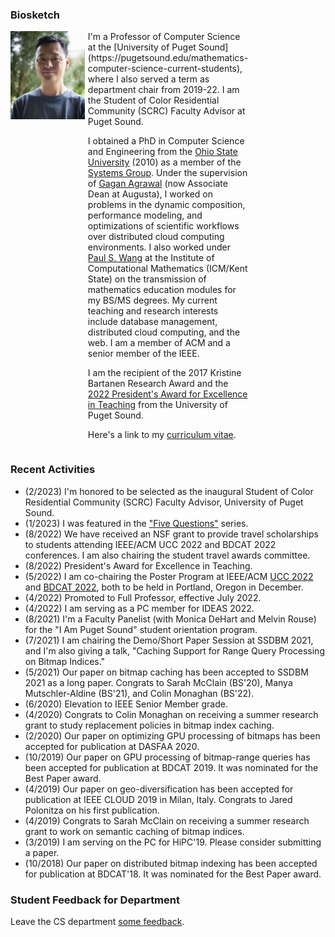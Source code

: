 ### Biosketch

<div style="display: grid; grid-template-columns: 1fr 1fr 1fr; column-gap: 5px;">

  <div style="float-left" >
    <img src="david.jpg" width="200px"/>
  </div>

  <div style="float-right">
  I'm a Professor of Computer Science at the [University of Puget Sound](https://pugetsound.edu/mathematics-computer-science-current-students), where I also served a term as department chair from 2019-22. I am the Student of Color Residential Community (SCRC) Faculty Advisor at Puget Sound.

  I obtained a PhD in Computer Science and Engineering from the [Ohio State University](https://cse.osu.edu) (2010) as a member of the [Systems Group](https://cse.osu.edu/research/systems). Under the supervision of [Gagan Agrawal](https://scholar.google.com/citations?user=kOUPR1sAAAAJ&hl=en) (now Associate Dean at Augusta), I worked on problems in the dynamic composition, performance modeling, and optimizations of scientific workflows over distributed cloud computing environments. I also worked under [Paul S. Wang](https://en.wikipedia.org/wiki/Paul_S._Wang) at the Institute of Computational Mathematics (ICM/Kent State) on the transmission of mathematics education modules for my BS/MS degrees. My current teaching and research interests include database management, distributed cloud computing, and the web. I am a member of ACM and a senior member of the IEEE.

  I am the recipient of the 2017 Kristine Bartanen Research Award and the [2022 President's Award for Excellence in Teaching](https://www.pugetsound.edu/presidents-excellence-teaching-award) from the University of Puget Sound.

  Here's a link to my [curriculum vitae](CV.pdf).
  </div>
</div>


### Recent Activities
- (2/2023) I'm honored to be selected as the inaugural Student of Color Residential Community (SCRC) Faculty Advisor, University of Puget Sound.
- (1/2023) I was featured in the ["Five Questions"](https://www.pugetsound.edu/stories/five-questions-university-puget-sound-professor-computer-science-david-chiu) series.
- (8/2022) We have received an NSF grant to provide travel scholarships to students attending IEEE/ACM UCC 2022 and BDCAT 2022 conferences. I am also chairing the student travel awards committee.
- (8/2022) President's Award for Excellence in Teaching.
- (5/2022) I am co-chairing the Poster Program at IEEE/ACM [UCC 2022](https://ucc-conference.org/) and [BDCAT 2022](https://bdcat-conference.org/), both to be held in Portland, Oregon in December.
- (4/2022) Promoted to Full Professor, effective July 2022.
- (4/2022) I am serving as a PC member for IDEAS 2022.
- (8/2021) I'm a Faculty Panelist (with Monica DeHart and Melvin Rouse) for the "I Am Puget Sound" student orientation program.
- (7/2021) I am chairing the Demo/Short Paper Session at SSDBM 2021, and I'm also giving a talk, "Caching Support for Range Query Processing on Bitmap Indices."
- (5/2021) Our paper on bitmap caching has been accepted to SSDBM 2021 as a long paper. Congrats to Sarah McClain (BS'20), Manya Mutschler-Aldine (BS'21), and Colin Monaghan (BS'22).
- (6/2020) Elevation to IEEE Senior Member grade.
- (4/2020) Congrats to Colin Monaghan on receiving a summer research grant to study replacement policies in bitmap index caching.
- (2/2020) Our paper on optimizing GPU processing of bitmaps has been accepted for publication at DASFAA 2020.
- (10/2019) Our paper on GPU processing of bitmap-range queries has been accepted for publication at BDCAT 2019. It was nominated for the Best Paper award.
- (4/2019) Our paper on geo-diversification has been accepted for publication at IEEE CLOUD 2019 in Milan, Italy. Congrats to Jared Polonitza on his first publication.
- (4/2019) Congrats to Sarah McClain on receiving a summer research grant to work on semantic caching of bitmap indices.
- (3/2019) I am serving on the PC for HiPC'19. Please consider submitting a paper.
- (10/2018) Our paper on distributed bitmap indexing has been accepted for publication at BDCAT'18. It was nominated for the Best Paper award.

### Student Feedback for Department

Leave the CS department [some feedback](https://forms.gle/Ltassc7BQkNfnnXB7).
